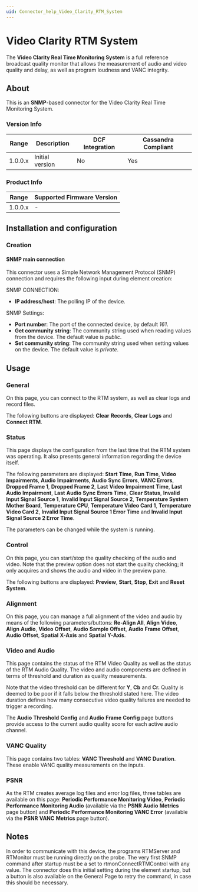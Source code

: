 ```yaml
---
uid: Connector_help_Video_Clarity_RTM_System
---
```


# Video Clarity RTM System

The **Video Clarity Real Time Monitoring System** is a full reference broadcast quality monitor that allows the measurement of audio and video quality and delay, as well as program loudness and VANC integrity.

## About

This is an **SNMP**-based connector for the Video Clarity Real Time Monitoring System.

### Version Info

| **Range** | **Description** | **DCF Integration** | **Cassandra Compliant** |
|------------------|-----------------|---------------------|-------------------------|
| 1.0.0.x          | Initial version | No                  | Yes                     |

### Product Info

| Range | Supported Firmware Version |
|------------------|-----------------------------|
| 1.0.0.x          | \-                          |

## Installation and configuration

### Creation

#### SNMP main connection

This connector uses a Simple Network Management Protocol (SNMP) connection and requires the following input during element creation:

SNMP CONNECTION:

- **IP address/host**: The polling IP of the device.

SNMP Settings:

- **Port number**: The port of the connected device, by default *161*.
- **Get community string**: The community string used when reading values from the device. The default value is *public*.
- **Set community string**: The community string used when setting values on the device. The default value is *private*.

## Usage

### General

On this page, you can connect to the RTM system, as well as clear logs and record files.

The following buttons are displayed: **Clear** **Records**, **Clear** **Logs** and **Connect** **RTM**.

### Status

This page displays the configuration from the last time that the RTM system was operating. It also presents general information regarding the device itself.

The following parameters are displayed: **Start** **Time**, **Run** **Time**, **Video** **Impairments**, **Audio** **Impairments**, **Audio** **Sync** **Errors**, **VANC Errors**, **Dropped Frame 1**, **Dropped Frame 2**, **Last** **Video** **Impairment** **Time**, **Last** **Audio** **Impairment**, **Last** **Audio** **Sync** **Errors** **Time**, **Clear Status**, **Invalid Input Signal Source 1**, **Invalid Input Signal Source 2**, **Temperature System Mother Board**, **Temperature CPU**, **Temperature Video Card 1**, **Temperature Video Card 2**, **Invalid Input Signal Source 1 Error Time** and **Invalid Input Signal Source 2 Error Time**.

The parameters can be changed while the system is running.

### Control

On this page, you can start/stop the quality checking of the audio and video. Note that the preview option does not start the quality checking; it only acquires and shows the audio and video in the preview pane.

The following buttons are displayed: **Preview**, **Start**, **Stop**, **Exit** and **Reset System**.

### Alignment

On this page, you can manage a full alignment of the video and audio by means of the following parameters/buttons: **Re-Align All**, **Align** **Video**, **Align** **Audio**, **Video** **Offset**, **Audio** **Sample** **Offset**, **Audio** **Frame** **Offset**, **Audio** **Offset**, **Spatial** **X-Axis** and **Spatial Y-Axis**.

### Video and Audio

This page contains the status of the RTM Video Quality as well as the status of the RTM Audio Quality. The video and audio components are defined in terms of threshold and duration as quality measurements.

Note that the video threshold can be different for **Y**, **Cb** and **Cr.** Quality is deemed to be poor if it falls below the threshold stated here. The video duration defines how many consecutive video quality failures are needed to trigger a recording.

The **Audio** **Threshold** **Config** and **Audio** **Frame** **Config** page buttons provide access to the current audio quality score for each active audio channel.

### VANC Quality

This page contains two tables: **VANC** **Threshold** and **VANC** **Duration**. These enable VANC quality measurements on the inputs.

### PSNR

As the RTM creates average log files and error log files, three tables are available on this page: **Periodic Performance Monitoring Video**, **Periodic Performance Monitoring Audio** (available via the **PSNR** **Audio** **Metrics** page button) and **Periodic Performance Monitoring VANC Error** (available via the **PSNR** **VANC** **Metrics** page button).

## Notes

In order to communicate with this device, the programs RTMServer and RTMonitor must be running directly on the probe. The very first SNMP command after startup must be a set to rtmonConnectRTMControl with any value. The connector does this initial setting during the element startup, but a button is also available on the General Page to retry the command, in case this should be necessary.
